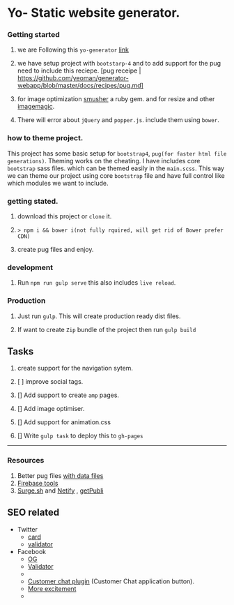 # Yo- Static website generator.

### Getting started
1. we are Following this `yo-generator` [link](https://github.com/yeoman/generator-webapp)

2. we have setup project with `bootstarp-4` and to add support 
for the pug need to include this reciepe. 
[pug receipe | https://github.com/yeoman/generator-webapp/blob/master/docs/recipes/pug.md]

3. for image optimization [smusher](https://github.com/grosser/smusher) a ruby gem. and for resize and other [imagemagic](https://www.npmjs.com/package/imagemagick).

4. There will error about `jQuery` and `popper.js`. include them using `bower`.

### how to theme project.
This project has some basic setup for `bootstrap4`, `pug(for faster html file generations)`.
Theming works on the cheating. I have includes core `bootstrap` sass files. which can be themed easily in the `main.scss`. This way we can theme our project using core `bootstrap` file and have full control like which modules we want to include. 


### getting stated.

1. download this project or `clone` it.

2. `> npm i && bower i(not fully rquired, will get rid of Bower prefer CDN)` 

3. create pug files and enjoy.


### development

1. Run  `npm run gulp serve` this also includes `live reload`.


### Production 

1. Just run `gulp`. This will create production ready dist files. 

2. If want to create `Zip` bundle of the project then run `gulp build` 


## Tasks

1. create support for the navigation sytem.

2. [ ] improve social tags.

3. [] Add support to create `amp` pages.
  
3. [] Add image optimiser.

4. [] Add support for animation.css

5. [] Write `gulp task` to deploy this to `gh-pages`

---

### Resources
1. Better pug files [with data files](https://tusharghate.com/rendering-pug-templates-with-multiple-data-files)
2. [Firebase tools](https://github.com/firebase/firebase-tools)
3. [Surge.sh](http://surge.sh/) and [Netify](https://www.netlify.com/) , [getPubli](https://getpublii.com/)

## SEO related
- Twitter
  - [card](https://developer.twitter.com/en/docs/tweets/optimize-with-cards/overview/summary)
  - [validator](https://cards-dev.twitter.com/validator)
- Facebook
  - [OG](https://developers.facebook.com/docs/sharing/webmasters)
  - [Validator]()
  - <meta property="og:url" content="https://example.com/path" />
  - [Customer chat plugin](https://developers.facebook.com/docs/messenger-platform/discovery/customer-chat-plugin) (Customer Chat application button). 
  - [More excitement](https://messenger.fb.com/blog/2-2-release/)
  - 
